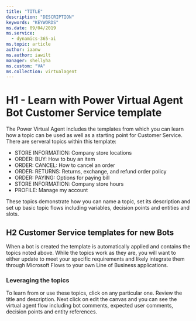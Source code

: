 ```yaml
---
title: "TITLE"
description: "DESCRIPTION"
keywords: "KEYWORDS"
ms.date: 09/04/2019
ms.service:
  - dynamics-365-ai
ms.topic: article
author: iaanw
ms.author: iawilt
manager: shellyha
ms.custom: "VA"
ms.collection: virtualagent
---
```


# H1 - Learn with Power Virtual Agent Bot Customer Service template

The Power Virtual Agent includes the templates from which you can learn how a topic can be used as well as a starting point for Customer Service.  There are serveral topics within this template:

* STORE INFORMATION: Company store locations
* ORDER: BUY: How to buy an item
* ORDER: CANCEL: How to cancel an order
* ORDER: RETURNS: Returns, exchange, and refund order policy
* ORDER: PAYING: Options for paying bill
* STORE INFORMATION: Company store hours
* PROFILE: Manage my account

These topics demonstrate how you can name a topic, set its description and set up basic topic flows including variables, decision points and entities and slots.

## H2 Customer Service templates for new Bots

When a bot is created the template is automatically applied and contains the topics noted above.  While the topics work as they are, you will want to either update to meet your specific requirements and likely integrate them through Microsoft Flows to your own Line of Business applications.


### Leveraging the topics

To learn from or use these topics, click on any particular one.  Review the title and description.  Next click on edit the canvas and you can see the virtual agent flow including bot comments, expected user comments, decision points and entity references.
